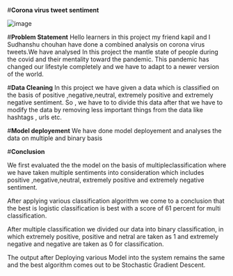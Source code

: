 #**Corona virus tweet sentiment**



![image](https://user-images.githubusercontent.com/117626850/223500359-56c2b765-87ba-46c3-b8e7-9a6b4de9aba8.png)

#**Problem Statement**
Hello learners in this project my friend kapil and I Sudhanshu chouhan have done a combined analysis on corona virus tweets.We have analysed In this project the mantle state of people during the covid and their mentality toward the pandemic. This pandemic has changed our lifestyle completely and we have to adapt to a newer version of the world.




#**Data Cleaning**
In this project we have given a data which is classified on the basis of positive ,negative,neutral, extremely positive and extremely negative sentiment. So , we have to to divide this data after that we have to modify the data by removing less important things from the data like hashtags , urls etc.


#**Model deployement**
We have done model deployement and analyses the data on multiple and binary basis



#**Conclusion**

We first evaluated the the model on the basis of multipleclassification where we have taken multiple sentiments into consideration which includes positive ,negative,neutral, extremely positive and extremely negative sentiment.

After applying various classification algorithm we come to a conclusion that the best is logistic classification is best with a score of 61 percent for multi classification.

After multiple classification we divided our data into binary classification, in which extremely positive, positive and netral are taken as 1 and extremely negative and negative are taken as 0 for classification.

The output after Deploying various Model into the system remains the same and the best algorithm comes out to be Stochastic Gradient Descent.
